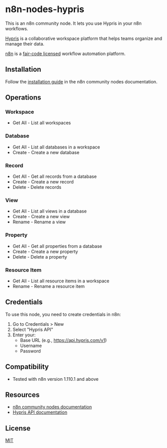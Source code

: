 # n8n-nodes-hypris

This is an n8n community node. It lets you use Hypris in your n8n workflows.

[Hypris](https://hypris.com) is a collaborative workspace platform that helps teams organize and manage their data.

[n8n](https://n8n.io/) is a [fair-code licensed](https://docs.n8n.io/reference/license/) workflow automation platform.

## Installation

Follow the [installation guide](https://docs.n8n.io/integrations/community-nodes/installation/) in the n8n community nodes documentation.

## Operations

### Workspace
- Get All - List all workspaces

### Database  
- Get All - List all databases in a workspace
- Create - Create a new database

### Record
- Get All - Get all records from a database  
- Create - Create a new record
- Delete - Delete records

### View
- Get All - List all views in a database
- Create - Create a new view
- Rename - Rename a view

### Property
- Get All - Get all properties from a database
- Create - Create a new property
- Delete - Delete a property

### Resource Item
- Get All - List all resource items in a workspace
- Rename - Rename a resource item

## Credentials

To use this node, you need to create credentials in n8n:
1. Go to Credentials > New
2. Select "Hypris API" 
3. Enter your:
   - Base URL (e.g., https://api.hypris.com/v1)
   - Username
   - Password

## Compatibility

- Tested with n8n version 1.110.1 and above

## Resources

- [n8n community nodes documentation](https://docs.n8n.io/integrations/community-nodes/)
- [Hypris API documentation](https://docs.hypris.com/api)

## License

[MIT](https://github.com/domelz92/n8n-nodes-hypris/blob/main/LICENSE)
